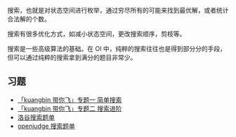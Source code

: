 搜索，也就是对状态空间进行枚举，通过穷尽所有的可能来找到最优解，或者统计合法解的个数。

搜索有很多优化方式，如减小状态空间，更改搜索顺序，剪枝等。

搜索是一些高级算法的基础。在 OI 中，纯粹的搜索往往也是得到部分分的手段，但可以通过纯粹的搜索拿到满分的题目非常少。

## 习题

-   [「kuangbin 带你飞」专题一 简单搜索](https://vjudge.net/contest/65959)
-   [「kuangbin 带你飞」专题二 搜索进阶](https://vjudge.net/contest/65997)
-   [洛谷搜索题单](https://www.luogu.com.cn/training/112#problems)
-   [openjudge 搜索题单](http://noi.openjudge.cn/ch0205/)
